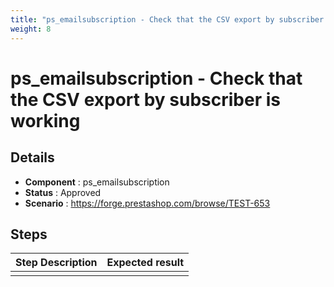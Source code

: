 ```yaml
---
title: "ps_emailsubscription - Check that the CSV export by subscriber is working"
weight: 8
---
```


# ps_emailsubscription - Check that the CSV export by subscriber is working
## Details
* **Component** : ps_emailsubscription
* **Status** : Approved
* **Scenario** : https://forge.prestashop.com/browse/TEST-653

## Steps
| Step Description | Expected result |
| ----- | ----- |
|  |  |